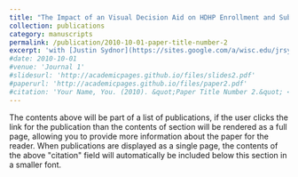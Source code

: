 ```yaml
---
title: "The Impact of an Visual Decision Aid on HDHP Enrollment and Subsequent Healthcare Access in a State Group Health Insurance Program"
collection: publications
category: manuscripts
permalink: /publication/2010-10-01-paper-title-number-2
excerpt: 'with [Justin Sydnor](https://sites.google.com/a/wisc.edu/jrsydnor/) and [Anya Samek](https://anyasamek.com/)'
#date: 2010-10-01
#venue: 'Journal 1'
#slidesurl: 'http://academicpages.github.io/files/slides2.pdf'
#paperurl: 'http://academicpages.github.io/files/paper2.pdf'
#citation: 'Your Name, You. (2010). &quot;Paper Title Number 2.&quot; <i>Journal 1</i>. 1(2).'
---
```


The contents above will be part of a list of publications, if the user clicks the link for the publication than the contents of section will be rendered as a full page, allowing you to provide more information about the paper for the reader. When publications are displayed as a single page, the contents of the above "citation" field will automatically be included below this section in a smaller font.